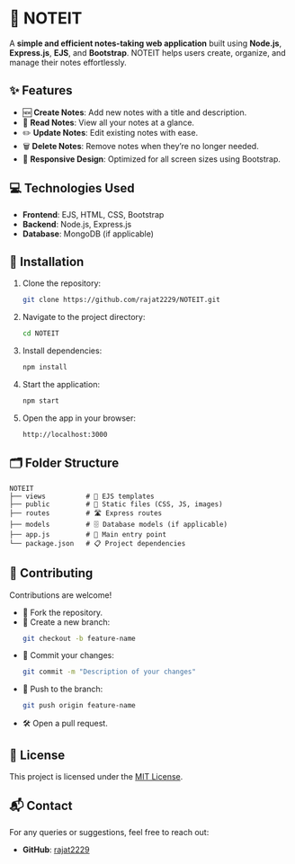 # 📝 NOTEIT  

A **simple and efficient notes-taking web application** built using **Node.js**, **Express.js**, **EJS**, and **Bootstrap**. NOTEIT helps users create, organize, and manage their notes effortlessly.  

## ✨ Features  
- 🆕 **Create Notes**: Add new notes with a title and description.  
- 👀 **Read Notes**: View all your notes at a glance.  
- ✏️ **Update Notes**: Edit existing notes with ease.  
- 🗑️ **Delete Notes**: Remove notes when they’re no longer needed.  
- 📱 **Responsive Design**: Optimized for all screen sizes using Bootstrap.  

## 💻 Technologies Used  
- **Frontend**: EJS, HTML, CSS, Bootstrap  
- **Backend**: Node.js, Express.js  
- **Database**: MongoDB (if applicable)  

## 🚀 Installation  

1. Clone the repository:  
   ```bash  
   git clone https://github.com/rajat2229/NOTEIT.git  
   ```  

2. Navigate to the project directory:  
   ```bash  
   cd NOTEIT  
   ```  

3. Install dependencies:  
   ```bash  
   npm install  
   ```  

4. Start the application:  
   ```bash  
   npm start  
   ```  

5. Open the app in your browser:  
   ```
   http://localhost:3000  
   ```  

## 🗂️ Folder Structure  
```  
NOTEIT  
├── views          # 🎨 EJS templates  
├── public         # 📂 Static files (CSS, JS, images)  
├── routes         # 🛣️ Express routes  
├── models         # 🗄️ Database models (if applicable)  
├── app.js         # 🚦 Main entry point  
└── package.json   # 📋 Project dependencies  
```  

## 🤝 Contributing  
Contributions are welcome!  
- 🍴 Fork the repository.  
- 🌱 Create a new branch:  
  ```bash  
  git checkout -b feature-name  
  ```  
- 💾 Commit your changes:  
  ```bash  
  git commit -m "Description of your changes"  
  ```  
- 🚢 Push to the branch:  
  ```bash  
  git push origin feature-name  
  ```  
- 🛠️ Open a pull request.  

## 📝 License  
This project is licensed under the [MIT License](LICENSE).  

## 📬 Contact  
For any queries or suggestions, feel free to reach out:  
- **GitHub**: [rajat2229](https://github.com/rajat2229)  



